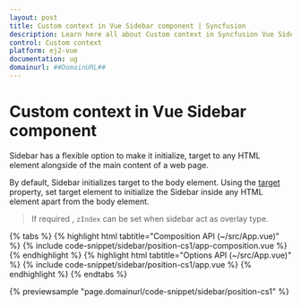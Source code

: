 ```yaml
---
layout: post
title: Custom context in Vue Sidebar component | Syncfusion
description: Learn here all about Custom context in Syncfusion Vue Sidebar component of Syncfusion Essential JS 2 and more.
control: Custom context 
platform: ej2-vue
documentation: ug
domainurl: ##DomainURL##
---
```


# Custom context in Vue Sidebar component

Sidebar has a flexible option to make it initialize, target to any HTML element alongside of the main content of a web page.

By default, Sidebar initializes target to the body element. Using the [target](https://ej2.syncfusion.com/vue/documentation/api/sidebar/#target) property, set target element to initialize the Sidebar inside any HTML element apart from the body element.

> If required , `zIndex` can be set when sidebar act as overlay type.

{% tabs %}
{% highlight html tabtitle="Composition API (~/src/App.vue)" %}
{% include code-snippet/sidebar/position-cs1/app-composition.vue %}
{% endhighlight %}
{% highlight html tabtitle="Options API (~/src/App.vue)" %}
{% include code-snippet/sidebar/position-cs1/app.vue %}
{% endhighlight %}
{% endtabs %}
        
{% previewsample "page.domainurl/code-snippet/sidebar/position-cs1" %}
